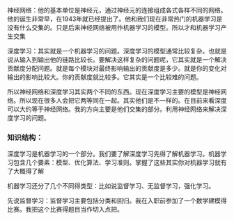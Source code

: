 神经网络：他的基本单位是神经元，通过神经元的连接组成各式各样不同的网络。他的诞生非常早，在1943年就已经提出了。他和我们现在非常热门的机器学习是没有什么交集的。只是后来神经网络被用作机器学习的模型。所以才和机器学习产生交集

深度学习：其实就是一个机器学习的问题。深度学习的模型通常比较复杂。也就是说从输入到输出他的链路比较长。要解决这样复杂的问题呢，它其实就是一个解决贡献度分配问题。就是每个模块对最终影响输出的贡献度是多少。就是你的变化对输出的影响比较大。你的贡献度就比较多。它其实是一个比较难的问题。

所以神经网络和深度学习其实两个不同的东西。现在深度学习主要的模型是神经网络。所以现在很多人会把它两等同在一起。其实他们是不一样的。在目前来看深度可以大约等于神经网络。我的方向主要是他们交集的部分。利用神经网络来解决深度学习的问题。



### 知识结构：

深度学习是机器学习的一个部分。我们要了解深度学习先得了解机器学习。机器学习包含几个要素：模型、优化算法、学习准则。掌握了这些其实你对机器学习就有了大概得了解

机器学习还分了几个不同得类型：比如说监督学习、无监督学习，强化学习。

先说监督学习：监督学习主要包括分类和回归。我在入职前参加了一个数学建模得比赛。我把这个比赛得题目当作切入点把。

